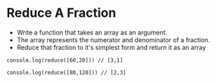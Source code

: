 # Reduce A Fraction

* Write a function that takes an array as an argument. 
* The array represents the numerator and denominator of a fraction.
* Reduce that fraction to it's simplest form and return it as an array

```
console.log(reduce([60,20])) // [3,1]

console.log(reduce([80,120])) // [2,3]

```